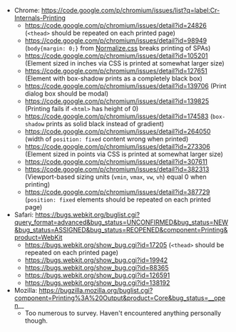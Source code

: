 * Chrome: https://code.google.com/p/chromium/issues/list?q=label:Cr-Internals-Printing
  * https://code.google.com/p/chromium/issues/detail?id=24826 (`<thead>` should be repeated on each printed page)
  * https://code.google.com/p/chromium/issues/detail?id=98949 (`body{margin: 0;}` from [Normalize.css](https://github.com/necolas/normalize.css/blob/master/normalize.css) breaks printing of SPAs)
  * https://code.google.com/p/chromium/issues/detail?id=105201 (Element sized in inches via CSS is printed at somewhat larger size)
  * https://code.google.com/p/chromium/issues/detail?id=127651 (Element with box-shadow prints as a completely black box)
  * https://code.google.com/p/chromium/issues/detail?id=139706 (Print dialog box should be modal)
  * https://code.google.com/p/chromium/issues/detail?id=139825 (Printing fails if `<html>` has height of 0)
  * https://code.google.com/p/chromium/issues/detail?id=174583 (`box-shadow` prints as solid black instead of gradient)
  * https://code.google.com/p/chromium/issues/detail?id=264050 (width of `position: fixed` content wrong when printed)
  * https://code.google.com/p/chromium/issues/detail?id=273306 (Element sized in points via CSS is printed at somewhat larger size)
  * https://code.google.com/p/chromium/issues/detail?id=307611
  * https://code.google.com/p/chromium/issues/detail?id=382313 (Viewport-based sizing units (`vmin`, `vmax`, `vw`, `vh`) equal 0 when printing)
  * https://code.google.com/p/chromium/issues/detail?id=387729 (`position: fixed` elements should be repeated on each printed page)
* Safari: https://bugs.webkit.org/buglist.cgi?query_format=advanced&bug_status=UNCONFIRMED&bug_status=NEW&bug_status=ASSIGNED&bug_status=REOPENED&component=Printing&product=WebKit
  * https://bugs.webkit.org/show_bug.cgi?id=17205 (`<thead>` should be repeated on each printed page)
  * https://bugs.webkit.org/show_bug.cgi?id=19942
  * https://bugs.webkit.org/show_bug.cgi?id=88365
  * https://bugs.webkit.org/show_bug.cgi?id=126591  
  * https://bugs.webkit.org/show_bug.cgi?id=138192
* Mozilla: https://bugzilla.mozilla.org/buglist.cgi?component=Printing%3A%20Output&product=Core&bug_status=__open__
  * Too numerous to survey. Haven't encountered anything personally though.
